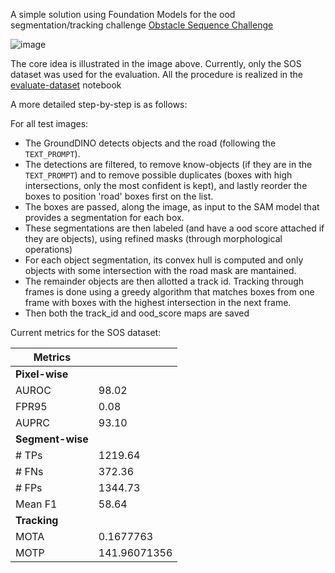 A simple solution using Foundation Models for the ood segmentation/tracking challenge [Obstacle Sequence Challenge](https://rrow2024.github.io/challenge.html)

![image](https://github.com/user-attachments/assets/5a18b5c4-a91b-4896-b501-1b83a4de8c04)

The core idea is illustrated in the image above. 
Currently, only the SOS dataset was used for the evaluation. All the procedure is realized in the [evaluate-dataset](https://github.com/pedrohtg/sos-challenge-2024/blob/main/evaluate-dataset.ipynb) notebook

A more detailed step-by-step is as follows:

For all test images:
- The GroundDINO detects objects and the road (following the `TEXT_PROMPT`).
- The detections are filtered, to remove know-objects (if they are in the `TEXT_PROMPT`) and to remove possible duplicates (boxes with high intersections, only the most confident is kept), and lastly reorder the boxes to position 'road' boxes first on the list.
- The boxes are passed, along the image, as input to the SAM model that provides a segmentation for each box.
- These segmentations are then labeled (and have a ood score attached if they are objects), using refined masks (through morphological operations)
- For each object segmentation, its convex hull is computed and only objects with some intersection with the road mask are mantained.
- The remainder objects are then allotted a track id. Tracking through frames is done using a greedy algorithm that matches boxes from one frame with boxes with the highest intersection in the next frame.
- Then both the track_id and ood_score maps are saved


Current metrics for the SOS dataset:

| **Metrics**      	|              	|
|------------------	|--------------	|
| **Pixel-wise**   	|              	|
| AUROC            	|        98.02 	|
| FPR95            	|         0.08 	|
| AUPRC            	|        93.10 	|
| **Segment-wise** 	|              	|
| # TPs            	|      1219.64 	|
| # FNs            	|       372.36 	|
| # FPs            	|      1344.73 	|
| Mean F1          	|        58.64 	|
| **Tracking**     	|              	|
| MOTA             	|    0.1677763 	|
| MOTP             	| 141.96071356 	|
